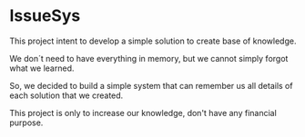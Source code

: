 # IssueSys
This project intent to develop a simple solution to create base of knowledge.

We don´t need to have everything in memory, but we cannot simply forgot what we learned.

So, we decided to build a simple system that can remember us all details of each solution that we created.

This project is only to increase our knowledge, don't have any financial purpose.
